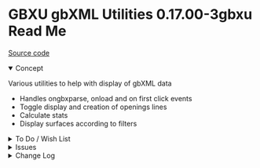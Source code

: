 # GBXU gbXML Utilities 0.17.00-3gbxu Read Me

[Source code]( https://github.com/ladybug-tools/spider-gbxml-tools/tree/master/spider-gbxml-viewer/v-0-17-00/js-core-gbxml )

<details open >

<summary>Concept</summary>

Various utilities to help with display of gbXML data

* Handles ongbxparse, onload and on first click events
* Toggle display and creation of openings lines
* Calculate stats
* Display surfaces according to filters


</details>

<details>

<summary>To Do / Wish List</summary>


</details>

<details>

<summary>Issues</summary>


</details>

<details>

<summary>Change Log</summary>

### 2019-07-10 ~ Theo

0.17.00-3gbxu

* F - GBXU.js: Much better init control
	* Separate onload and onclick functions
* F - GBXU.js: better handling stats
* F - GBXU.js: Better axes and ground toggling

### 2019-07-10 ~ Theo

0.17.00-1gbxu

* C - GBXU.md: First commit

</details>